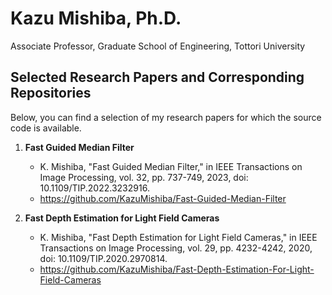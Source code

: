 # Kazu Mishiba, Ph.D.

Associate Professor, Graduate School of Engineering, Tottori University

## Selected Research Papers and Corresponding Repositories
Below, you can find a selection of my research papers for which the source code is available.

1. **Fast Guided Median Filter**
    - K. Mishiba, "Fast Guided Median Filter," in IEEE Transactions on Image Processing, vol. 32, pp. 737-749, 2023, doi: 10.1109/TIP.2022.3232916.
    - https://github.com/KazuMishiba/Fast-Guided-Median-Filter

2. **Fast Depth Estimation for Light Field Cameras**
    - K. Mishiba, "Fast Depth Estimation for Light Field Cameras," in IEEE Transactions on Image Processing, vol. 29, pp. 4232-4242, 2020, doi: 10.1109/TIP.2020.2970814.
    - https://github.com/KazuMishiba/Fast-Depth-Estimation-For-Light-Field-Cameras

